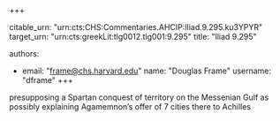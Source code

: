 +++


citable_urn: "urn:cts:CHS:Commentaries.AHCIP:Iliad.9.295.ku3YPYR"
target_urn: "urn:cts:greekLit:tlg0012.tlg001:9.295"
title: "Iliad 9.295"

authors:
- email: "frame@chs.harvard.edu"
  name: "Douglas Frame"
  username: "dframe"
+++

<p>presupposing a Spartan conquest of territory on the Messenian Gulf as possibly explaining Agamemnon’s offer of 7 cities there to Achilles</p>